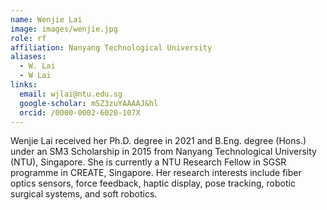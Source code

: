 ```yaml
---
name: Wenjie Lai
image: images/wenjie.jpg
role: rf
affiliation: Nanyang Technological University
aliases:
  - W. Lai
  - W Lai
links:
  email: wjlai@ntu.edu.sg
  google-scholar: mSZ3zuYAAAAJ&hl
  orcid: /0000-0002-6020-107X
---
```


Wenjie Lai received her Ph.D. degree in 2021 and B.Eng. degree (Hons.) under an SM3 Scholarship in 2015 from Nanyang Technological University (NTU), Singapore. She is currently a NTU Research Fellow in SGSR programme in CREATE, Singapore. Her research interests include fiber optics sensors, force feedback, haptic display, pose tracking, robotic surgical systems, and soft robotics.
